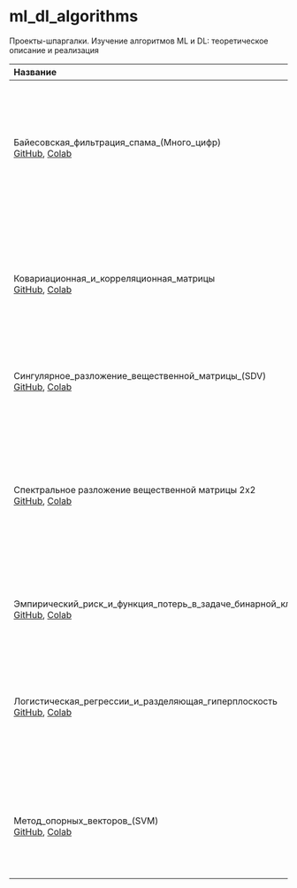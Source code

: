 # ml_dl_algorithms
Проекты-шпаргалки. Изучение алгоритмов ML и DL: теоретическое описание и реализация

|Название|Описание|
|:-|:-|
|Байесовская_фильтрация_спама_(Много_цифр)<br>[GitHub](Байесовская_фильтрация_спама_(Много_цифр).ipynb), [Colab](https://colab.research.google.com/drive/1y0Kcljqen2EyPgBOWPq3ZI1n4r7dlcMr) | Реализация наивного байесовского классификатора спама. Используется датасет из книги "Много цифр. Анализ больших данных при помощи Excel" Джона Формана |
|Ковариационная_и_корреляционная_матрицы<br>[GitHub](Ковариационная_и_корреляционная_матрицы.ipynb), [Colab](https://colab.research.google.com/drive/1yA_4gRGktlWfkY8nifrV3qmRPhGKl2At)| Проект-шпаргалка с моделированием ситуации, когда две переменные с сильной нелинейной связью имеют нулевой линейный коэффициент корреляции Пирсона |
| Сингулярное_разложение_вещественной_матрицы_(SDV)<br>[GitHub](Сингулярное_разложение_вещественной_матрицы_(SDV).ipynb), [Colab](https://colab.research.google.com/drive/1yN2TenK-vZiwMg7wn68MjK7yzDMMvZA0?usp=drive_open) | Вычисление сингулярного разложения вещественной матрицы |
| Спектральное разложение вещественной матрицы 2x2<br>[GitHub](Спектральное_разложение_вещественной_матрицы_2x2.ipynb), [Colab](https://colab.research.google.com/drive/1y-0PBkxh9RVsDBAcNXrGrlWLXSMt_-yi?usp=drive_open#scrollTo=jqeY9yXZ098I) | Вычисление спектрального разложения вещественной матрицы 2x2 с визуализацией геометрического смысла собственных чисел и векторов матричного оператора на примере преобразования изображения |
| Эмпирический_риск_и_функция_потерь_в_задаче_бинарной_классификации<br>[GitHub](Эмпирический_риск_и_функция_потерь_в_задаче_бинарной_классификации.ipynb), [Colab](https://colab.research.google.com/drive/1xzXiXFOIrXq0X2caU-uug-Mg47XIOaZY?usp=drive_open) | Исследование распространенных функций потери в задачах бинарной классификации |
| Логистическая_регрессии_и_разделяющая_гиперплоскость<br>[GitHub](Логистическая_регрессии_и_разделяющая_гиперплоскость.ipynb), [Colab](https://colab.research.google.com/drive/1yMUfSKs1LwUdDtIkML3mYqqGBRlZRAzd) | Реализация модели логистической регрессии и алгоритма градиентного спуска для ее обучения задаче бинарной классификации на сгенерированных данных |
| Метод_опорных_векторов_(SVM)<br>[GitHub](Метод_опорных_векторов_(SVM).ipynb), [Colab](https://colab.research.google.com/drive/1xpSN6zgtWe-gyIetVHrp5qeYRrTMNUpe?usp=drive_open) | Реализация метода опорных векторов, обучаемого стохастическим градиентным спуском. Процесс обучения анимирован |
